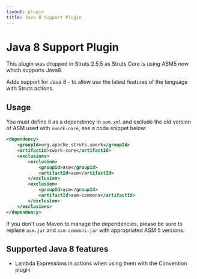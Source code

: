 ```yaml
---
layout: plugin
title: Java 8 Support Plugin
---
```


# Java 8 Support Plugin

This plugin was dropped in Struts 2.5.5 as Struts Core is using ASM5 now which supports Java8.

Adds support for Java 8 - to allow use the latest features of the language with Struts actions.

## Usage

You must define it as a dependency in `pom.xml` and exclude the old version of ASM used with `xwork-core`, see a code snippet below:

```xml
<dependency>
    <groupId>org.apache.struts.xwork</groupId>
    <artifactId>xwork-core</artifactId>
    <exclusions>
        <exclusion>
            <groupId>asm</groupId>
            <artifactId>asm</artifactId>
        </exclusion>
        <exclusion>
            <groupId>asm</groupId>
            <artifactId>asm-commons</artifactId>
        </exclusion>
    </exclusions>
</dependency>
```

If you don't use Maven to manage the dependencies, please be sure to replace `asm.jar` and `asm-commons.jar` with appropriated ASM 5 versions.

## Supported Java 8 features

+ Lambda Expressions in actions when using them with the Convention plugin
